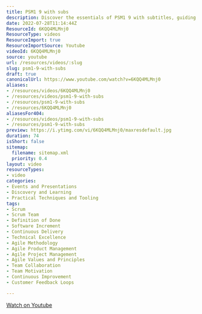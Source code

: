 ```yaml
---
title: PSM1 9 with subs
description: Discover the essentials of PSM1 9 with subtitles, guiding you through key concepts and practical insights for mastering the subject. Perfect for learners!
date: 2022-07-28T11:14:44Z
ResourceId: 6KQQ4MLMnj0
ResourceType: videos
ResourceImport: true
ResourceImportSource: Youtube
videoId: 6KQQ4MLMnj0
source: youtube
url: /resources/videos/:slug
slug: psm1-9-with-subs
draft: true
canonicalUrl: https://www.youtube.com/watch?v=6KQQ4MLMnj0
aliases:
- /resources/videos/6KQQ4MLMnj0
- /resources/videos/psm1-9-with-subs
- /resources/psm1-9-with-subs
- /resources/6KQQ4MLMnj0
aliasesFor404:
- /resources/videos/psm1-9-with-subs
- /resources/psm1-9-with-subs
preview: https://i.ytimg.com/vi/6KQQ4MLMnj0/maxresdefault.jpg
duration: 74
isShort: false
sitemap:
  filename: sitemap.xml
  priority: 0.4
layout: video
resourceTypes:
- video
categories:
- Events and Presentations
- Discovery and Learning
- Practical Techniques and Tooling
tags:
- Scrum
- Scrum Team
- Definition of Done
- Software Increment
- Continuous Delivery
- Technical Excellence
- Agile Methodology
- Agile Product Management
- Agile Project Management
- Agile Values and Principles
- Team Collaboration
- Team Motivation
- Continuous Improvement
- Customer Feedback Loops

---
```

  
 [Watch on Youtube](https://www.youtube.com/watch?v=6KQQ4MLMnj0)
